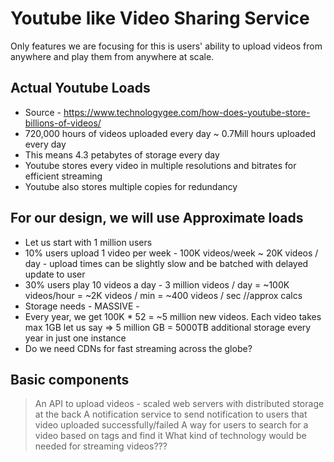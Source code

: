 # Youtube like Video Sharing Service

Only features we are focusing for this is users' ability to upload videos from anywhere and play them from anywhere at scale.

## Actual Youtube Loads
 - Source - https://www.technologygee.com/how-does-youtube-store-billions-of-videos/
 - 720,000 hours of videos uploaded every day ~ 0.7Mill hours uploaded every day
 - This means 4.3 petabytes of storage every day
 - Youtube stores every video in multiple resolutions and bitrates for efficient streaming
 - Youtube also stores multiple copies for redundancy

## For our design, we will use Approximate loads
 - Let us start with 1 million users
 - 10% users upload 1 video per week - 100K videos/week ~ 20K videos / day -  upload times can be slightly slow and be batched with delayed update to user
 - 30% users play 10 videos a day - 3 million videos / day = ~100K videos/hour = ~2K videos / min = ~400 videos / sec   //approx calcs 
 - Storage needs - MASSIVE -
 -   Every year, we get 100K * 52 = ~5 million new videos. Each video takes max 1GB let us say => 5 million GB = 5000TB additional storage every year in just one instance
 -   Do we need CDNs for fast streaming across the globe?

## Basic components
 > An API to upload videos -  scaled web servers with distributed storage at the back
 > A notification service to send notification to users that video uploaded successfully/failed
 > A way for users to search for a video based on tags and find it
 > What kind of technology would be needed for streaming videos??? 
